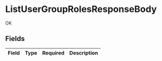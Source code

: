 # ListUserGroupRolesResponseBody

OK


## Fields

| Field       | Type        | Required    | Description |
| ----------- | ----------- | ----------- | ----------- |
